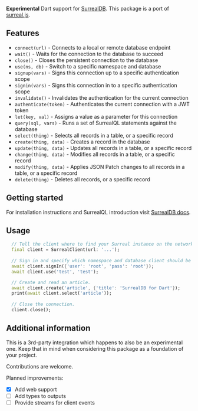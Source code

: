 **Experimental** Dart support for [SurrealDB](https://surrealdb.com).
This package is a port of [surreal.js](https://github.com/surrealdb/surrealdb.js).

## Features

- `connect(url)` - Connects to a local or remote database endpoint
- `wait()` - Waits for the connection to the database to succeed
- `close()` - Closes the persistent connection to the database
- `use(ns, db)` - Switch to a specific namespace and database
- `signup(vars)` - Signs this connection up to a specific authentication scope
- `signin(vars)` - Signs this connection in to a specific authentication scope
- `invalidate()` - Invalidates the authentication for the current connection
- `authenticate(token)` - Authenticates the current connection with a JWT token
- `let(key, val)` - Assigns a value as a parameter for this connection
- `query(sql, vars)` - Runs a set of SurrealQL statements against the database
- `select(thing)` - Selects all records in a table, or a specific record
- `create(thing, data)` - Creates a record in the database
- `update(thing, data)` - Updates all records in a table, or a specific record
- `change(thing, data)` - Modifies all records in a table, or a specific record
- `modify(thing, data)` - Applies JSON Patch changes to all records in a table, or a specific record
- `delete(thing)` - Deletes all records, or a specific record

## Getting started

For installation instructions and SurrealQL introduction visit [SurrealDB docs](https://surrealdb.com/docs).

## Usage

```dart
  // Tell the client where to find your Surreal instance on the network.
  final client = SurrealClient(url: '...');
  
  // Sign in and specify which namespace and database client should be referring to.
  await client.signIn({'user': 'root', 'pass': 'root'});
  await client.use('test', 'test');

  // Create and read an article.
  await client.create('article', {'title': 'SurrealDB for Dart'});
  print(await client.select('article'));
  
  // Close the connection.
  client.close();
```

## Additional information

This is a 3rd-party integration which happens to also be an experimental one.
Keep that in mind when considering this package as a foundation of your project.

Contributions are welcome.

Planned improvements:

- [x] Add web support
- [ ] Add types to outputs
- [ ] Provide streams for client events
